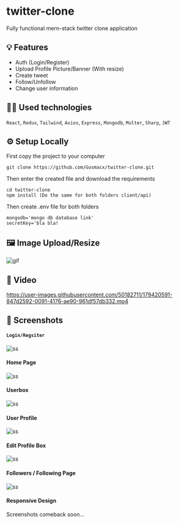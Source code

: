 # twitter-clone

Fully functional mern-stack twitter clone application

## 💡 Features
- Auth (Login/Register)
- Upload Profile Picture/Banner (With resize)
- Create tweet
- Follow/Unfollow
- Change user information

## 👨‍💻 Used technologies
`React`, `Redux`, `Tailwind`, `Axios`, `Express`, `Mongodb`, `Multer`, `Sharp`, `JWT` 
 
## ⚙️ Setup Locally

First copy the project to your computer
```
git clone https://github.com/Gosmacx/twitter-clone.git
```

Then enter the created file and download the requirements
```
cd twitter-clone
npm install (Do the same for both folders client/api)
```
Then create .env file for both folders
```env
mongodb='mongo db database link'
secretKey='bla bla!
```

## 🖼️ Image Upload/Resize
![gif](https://github.com/Gosmacx/twitter-clone/blob/master/screenshots/resize-imagesv2.gif?raw=true)

## 🎥 Video

https://user-images.githubusercontent.com/50182711/179420591-847d2592-0091-4176-ae90-961df57db332.mp4

 
## 📸 Screenshots

#### `Login/Regsiter`

![ss](https://github.com/Gosmacx/twitter-clone/blob/master/screenshots/ss9.png?raw=true)

#### Home Page
![ss](https://github.com/Gosmacx/twitter-clone/blob/master/screenshots/ss8.png?raw=true)

#### Userbox
![ss](https://github.com/Gosmacx/twitter-clone/blob/master/screenshots/ss6.png?raw=true)

#### User Profile
![ss](https://github.com/Gosmacx/twitter-clone/blob/master/screenshots/ss5.png?raw=true)

#### Edit Profile Box
![ss](https://github.com/Gosmacx/twitter-clone/blob/master/screenshots/ss7.png?raw=true)

#### Followers / Following Page
![ss](https://github.com/Gosmacx/twitter-clone/blob/master/screenshots/ss4.png?raw=true)

#### Responsive Design
Screenshots comeback soon...

